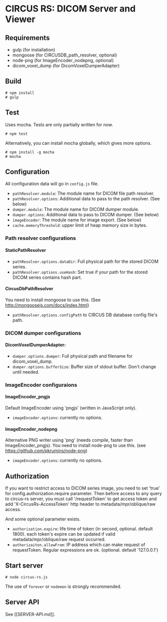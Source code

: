 CIRCUS RS: DICOM Server and Viewer
==================================

Requirements
------------

- gulp (for installation)
- mongoose (for CIRCUSDB_path_resolver, optional)
- node-png (for ImageEncoder_nodepng, optional)
- dicom_voxel_dump (for DicomVoxelDumperAdapter)

Build
-----

    # npm install
    # gulp

Test
----

Uses mocha. Tests are only partially written for now.

    # npm test

Alternatively, you can install mocha globally, which gives
more options.

    # npm install -g mocha
    # mocha

Configuration
-------------

All configuration data will go in `config.js` file.

- `pathResolver.module`: The module name for DICOM file path resolver.
- `pathResolver.options`: Additional data to pass to the path resolver. (See below)
- `dumper.module`: The module name for DICOM dumper module.
- `dumper.options`: Additional data to pass to DICOM dumper. (See below)
- `imageEncoder`: The module name for image export. (See below)
- `cache.memoryThreshold`:  upper limit of heap memory size in bytes.

### Path resolver configurations

#### StaticPathResolver

- `pathResolver.options.dataDir`: Full physical path for the stored DICOM series.
- `pathResolver.options.useHash`: Set true if your path for the stored DICOM series contains hash part.

#### CircusDbPathResolver
You need to install mongoose to use this. (See http://mongoosejs.com/docs/index.html)

- `pathResolver.options.configPath` to CIRCUS DB database config file's path.

### DICOM dumper configurations

#### DicomVoxelDumperAdapter:

- `dumper.options.dumper`: Full physical path and filename for dicom_voxel_dump.
- `dumper.options.bufferSize`: Buffer size of stdout buffer. Don't change until needed.

### ImageEncoder configuraions

#### ImageEncoder_pngjs

Default ImageEncoder using 'pngjs' (written in JavaScript only).

- `imageEncoder.options`: currently no options.

#### ImageEncoder_nodepng

Alternative PNG writer using 'png' (needs compile, faster than ImageEncoder_pngjs).
You need to install node-png to use this. (see https://github.com/pkrumins/node-png)

- `imageEncoder.options`: currently no options.


Authorization
-------------
If you want to restrict access to DICOM series image, you need to set 'true' for config.authorization.require parameter.
Then before access to any query to circus-rs server, you must call '/requestToken' to get access token and add 'X-CircusRs-AccessToken' http header to metadata/mpr/oblique/raw access.

And some optional parameter exists.
- `authorization.expire`: life time of token (in second, optional. default 1800). each token's expire can be updated if valid metadata/mpr/oblique/raw request occurred.
- `authorizaiton.allowFrom`: IP address which can make request of requestToken. Regular expressions are ok. (optional. default '127.0.0.1')

Start server
------------

    # node circus-rs.js

The use of `forever` or `nodemon` is strongly recommended.

Server API
----------

See [[SERVER-API.md]].
